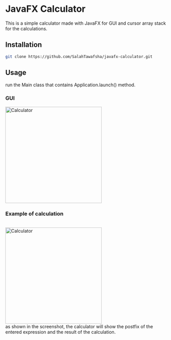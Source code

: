 # JavaFX Calculator

This is a simple calculator made with JavaFX for GUI and cursor array stack for the calculations.

## Installation

```bash
git clone https://github.com/SalahTawafsha/javafx-calculator.git
```

## Usage

run the Main class that contains Application.launch() method.

### GUI
<img src="https://github.com/SalahTawafsha/javafx-calculator/assets/93351227/5111934f-792b-4141-84b6-f76512d0c974" alt="Calculator" width="300" >
<br>

### Example of calculation
<br>
<img src="https://github.com/SalahTawafsha/javafx-calculator/assets/93351227/42c104fa-2f25-43ef-9841-a5c23067270d" alt="Calculator" width="300" >
<br>
as shown in the screenshot, the calculator will show the postfix of the entered expression and the result of the calculation.